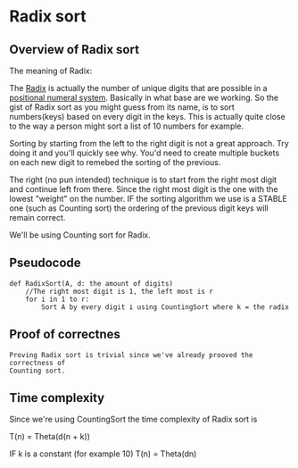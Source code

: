 

# Radix sort

## Overview of Radix sort

The meaning of Radix:

The [Radix](https://en.wikipedia.org/wiki/Radix) is actually the
number of unique digits that are possible in a 
[positional numeral system](https://en.wikipedia.org/wiki/Positional_notation).
Basically in what base are we working.
So the gist of Radix sort as you might guess from its name, is to sort numbers(keys)
based on every digit in the keys. This is actually quite close to the way a 
person might sort a list of 10 numbers for example.

Sorting by starting from the left to the right digit is not a great approach.
Try doing it and you'll quickly see why. You'd need to create multiple buckets on each
new digit to remebed the sorting of the previous.

The right (no pun intended) technique is to start from the right most digit and continue left from there.
Since the right most digit is the one with the lowest "weight" on the number.
IF the sorting algorithm we use is a STABLE one (such as Counting sort) the ordering 
of the previous digit keys will remain correct. 

We'll be using Counting sort for Radix.

## Pseudocode

    def RadixSort(A, d: the amount of digits)
        //The right most digit is 1, the left most is r
        for i in 1 to r:
            Sort A by every digit i using CountingSort where k = the radix


## Proof of correctnes

    Proving Radix sort is trivial since we've already prooved the correctness of 
    Counting sort.

## Time complexity

Since we're using CountingSort the time complexity of Radix sort is

T(n) = Theta(d(n + k))

IF k is a constant (for example 10)
T(n) = Theta(dn)

